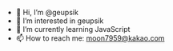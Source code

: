 - 👋 Hi, I’m @geupsik
- 👀 I’m interested in geupsik
- 🌱 I’m currently learning JavaScript
- 📫 How to reach me: moon7959@kakao.com

